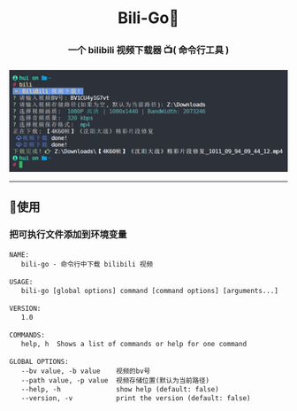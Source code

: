 # <p align="center">Bili-Go🍻</p>

<h3 align="center">
<strong>一个 bilibili 视频下载器 📺( 命令行工具 )</strong>
<h4>

<div align="center"><img src="./image/show.png" alt="show" /></div>

---

## 🔵使用

<h3>把可执行文件添加到环境变量</h3>

```
NAME:
   bili-go - 命令行中下载 bilibili 视频

USAGE:
   bili-go [global options] command [command options] [arguments...]

VERSION:
   1.0

COMMANDS:
   help, h  Shows a list of commands or help for one command

GLOBAL OPTIONS:
   --bv value, -b value    视频的bv号
   --path value, -p value  视频存储位置(默认为当前路径)
   --help, -h              show help (default: false)
   --version, -v           print the version (default: false)
```
